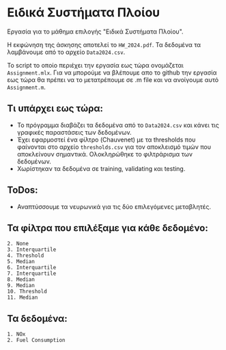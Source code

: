 # Ειδικά Συστήματα Πλοίου

Εργασία για το μάθημα επιλογής "Ειδικά Συστήματα Πλοίου".

Η εκφώνηση της άσκησης αποτελεί το ```HW_2024.pdf```. Τα δεδομένα τα λαμβάνουμε από το αρχείο ```Data2024.csv```. 

Το script το οποίο περιέχει την εργασία εως τώρα ονομάζεται ```Assignment.mlx```. Για να μπορούμε να βλέπουμε απο το github την εργασία εως τώρα θα πρέπει να το μετατρέπουμε σε .m file και να ανοίγουμε αυτό ```Assignment.m```.

## Τι υπάρχει εως τώρα:
 * Το πρόγραμμα διαβάζει τα δεδομένα από το ```Data2024.csv``` και κάνει τις γραφικές παραστάσεις των δεδομένων.
 * Έχει εφαρμοστεί ένα φίλτρο (Chauvenet) με τα thresholds που φαίνονται στο αρχείο ```thresholds.csv``` για τον αποκλεισμό τιμών που αποκλείνουν σημαντικά. Ολοκληρώθηκε το φιλτράρισμα των δεδομένων.
 * Χωρίστηκαν τα δεδομένα σε training, validating και testing.

## ToDos:
 * Αναπτύσσουμε τα νευρωνικά για τις δύο επιλεγόμενες μεταβλητές.

## Τα φίλτρα που επιλέξαμε για κάθε δεδομένο:

    2. None
    3. Interquartile
    4. Threshold
    5. Median
    6. Interquartile
    7. Interquartile
    8. Median
    9. Median
    10. Threshold 
    11. Median

## Τα δεδομένα:

    1. NOx
    2. Fuel Consumption